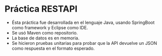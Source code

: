 # Práctica RESTAPI

- Ésta práctica fue desarrollada en el lenguaje Java, usando SpringBoot como framework y Eclipse como IDE.
- Se usó Maven como repositorio.
- La base de datos es en memoria.
- Se hicieron pruebas unitarias para probar que la API devuelve un JSON como respuesta en el formato esperado.